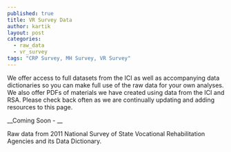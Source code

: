 ```yaml
---
published: true
title: VR Survey Data
author: kartik
layout: post
categories: 
  - raw_data
  - vr_survey
tags: "CRP Survey, MH Survey, VR Survey"
---
```


<p>We offer access to full datasets from the ICI as well as accompanying data dictionaries so you can make full use of the raw data for your own analyses. We also offer PDFs of materials we have created using data from the ICI and RSA. Please check back often as we are continually updating and adding resources to this page.</p>

__Coming Soon - __


Raw data from 2011 National Survey of State Vocational Rehabilitation Agencies and its Data Dictionary. 

<!--- Remove this piece when the filed mentioned below are updated --->

<!--- <ul>
	<li>2011 National Survey of State Vocational Rehabilitation Agencies (<a href="/files/VRSurvey_ExploreVR.xlsx">Excel</a>, <a href="/files/VRSurvey_ExploreVR.csv">CSV</a>)</li>
	<li>2011 National Survey of State Vocational Rehabilitation Agencies Data Dictionary - updated 06/2012 (<a href="/files/Data Dictionary_VR_4.0.pdf">PDF</a>)</li>
</ul> --->
